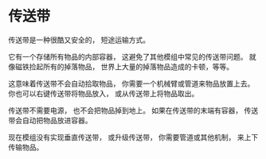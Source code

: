 # 传送带

传送带是一种很酷又安全的，
短途运输方式。

它有一个存储所有物品的内部容器，
这避免了其他模组中常见的传送带问题。
就像磁铁捡起所有的掉落物品，
世界上大量的掉落物品造成的卡顿，等等。

这意味着传送带不会自动拾取物品，
你需要一个机械臂或管道来物品放置上去。
你也可以右键传送带将物品放入，
或从传送带上将物品取出。

传送带不需要电源，
也不会把物品掉到地上。
如果在传送带的末端有容器，
传送带会自动把物品放进容器。

现在模组没有实现垂直传送带，
或升级传送带，
你需要管道或其他机制，
来上下传输物品。